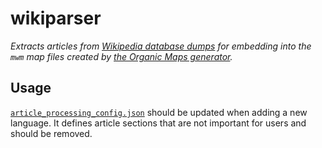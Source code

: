 # wikiparser

_Extracts articles from [Wikipedia database dumps](https://en.wikipedia.org/wiki/Wikipedia:Database_download) for embedding into the `mwm` map files created by [the Organic Maps generator](https://github.com/organicmaps/organicmaps/blob/master/tools/python/maps_generator/README.md)._

## Usage

[`article_processing_config.json`](article_processing_config.json) should be updated when adding a new language.
It defines article sections that are not important for users and should be removed.

